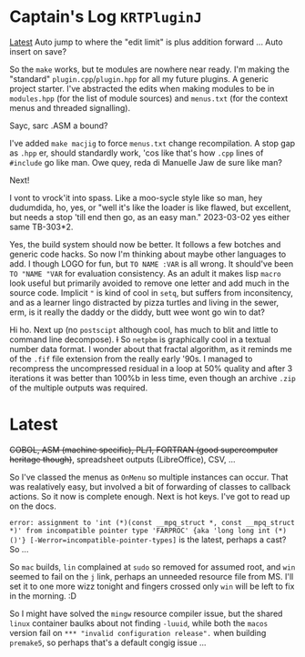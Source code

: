 # Captain's Log `KRTPluginJ`

[Latest](#latest) Auto jump to where the "edit limit" is plus addition forward ... Auto insert on save?

So the `make` works, but te modules are nowhere near ready. I'm making the "standard" `plugin.cpp`/`plugin.hpp` for all my future plugins. A generic project starter. I've abstracted the edits when making modules to be in `modules.hpp` (for the list of module sources) and `menus.txt` (for the context menus and threaded signalling).

Sayc, sarc .ASM a bound?

I've added `make macjig` to force `menus.txt` change recompilation. A stop gap as `.hpp` er, should standardly work, 'cos like that's how `.cpp` lines of `#include` go like man. Owe quey, reda di Manuelle Jaw de sure like man?

Next!

I vont to vrock'it into spass. Like a moo-sycle style like so man, hey dudumdida, ho, yes, or "well it's like the loader is like flawed, but excellent, but needs a stop 'till end then go, as an easy man." 2023-03-02 yes either same TB-303*2.

Yes, the build system should now be better. It follows a few botches and generic code hacks. So now I'm thinking about maybe other languages to add. I though LOGO for fun, but `TO NAME :VAR` is all wrong. It should've been `TO "NAME "VAR` for evaluation consistency. As an adult it makes lisp `macro` look useful but primarily avoided to remove one letter and add much in the source code. Implicit `"` is kind of cool in `setq`, but suffers from inconsitency, and as a learner lingo distracted by pizza turtles and living in the sewer, erm, is it really the daddy or the diddy, butt wee wont go win to dat?

Hi ho. Next up (no `postscipt` although cool, has much to  blit and little to command line decompose).  ~~I~~ So `netpbm` is graphically cool in a textual number data format. I wonder about that fractal algorithm, as it reminds me of the `.fif` file extension from the really early '90s. I managed to recompress the uncompressed residual in a loop at 50% quality and after 3 iterations it was better than 100%b in less time, even though an archive `.zip` of the multiple outputs was required.

# Latest

~~COBOL, ASM (machine specific), PL/1, FORTRAN (good supercomputer heritage though)~~, spreadsheet outputs (LibreOffice), CSV, ...

So I've classed the menus as `OnMenu` so multiple instances can occur. That was realatively easy, but involved a bit of forwarding of classes to callback actions. So it now is complete enough. Next is hot keys. I've got to read up on the docs.

`error: assignment to 'int (*)(const __mpq_struct *, const __mpq_struct *)' from incompatible pointer type 'FARPROC' {aka 'long long int (*)()'} [-Werror=incompatible-pointer-types]` is the latest, perhaps a cast? So ...

So `mac` builds, `lin` complained at `sudo` so removed for assumed root, and `win` seemed to fail on the `j` link, perhaps an unneeded resource file from MS. I'll set it to one more wizz tonight and fingers crossed only `win` will be left to fix in the morning. :D

So I might have solved the `mingw` resource compiler issue, but the shared `linux` container baulks about not finding `-luuid`, while both the `macos` version fail on `*** "invalid configuration release".` when building `premake5`, so perhaps that's a default congig issue ...


